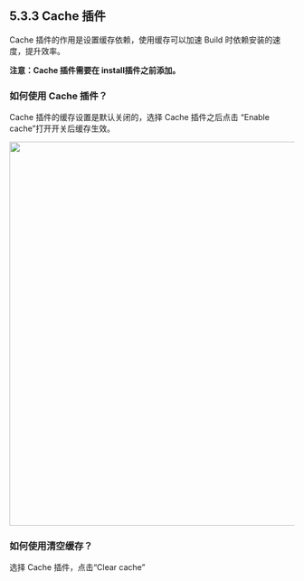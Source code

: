 ## 5.3.3 Cache 插件

Cache 插件的作用是设置缓存依赖，使用缓存可以加速 Build  时依赖安装的速度，提升效率。

<b>注意：Cache 插件需要在 install插件之前添加。</b>

### 如何使用 Cache 插件？

Cache 插件的缓存设置是默认关闭的，选择 Cache 插件之后点击 “Enable cache”打开开关后缓存生效。

<img src = "https://dn-shimo-image.qbox.me/1bY7v0E6reM6xOst.png!thumbnail" width=680>


### 如何使用清空缓存？

选择 Cache 插件，点击“Clear cache”
